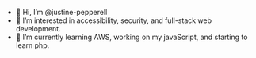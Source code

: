 - 👋 Hi, I’m @justine-pepperell
- 👀 I’m interested in accessibility, security, and full-stack web development. 
- 🌱 I’m currently learning AWS, working on my javaScript, and starting to learn php. 



<!---
justine-pepperell/justine-pepperell is a ✨ special ✨ repository because its `README.md` (this file) appears on your GitHub profile.
You can click the Preview link to take a look at your changes.
--->
